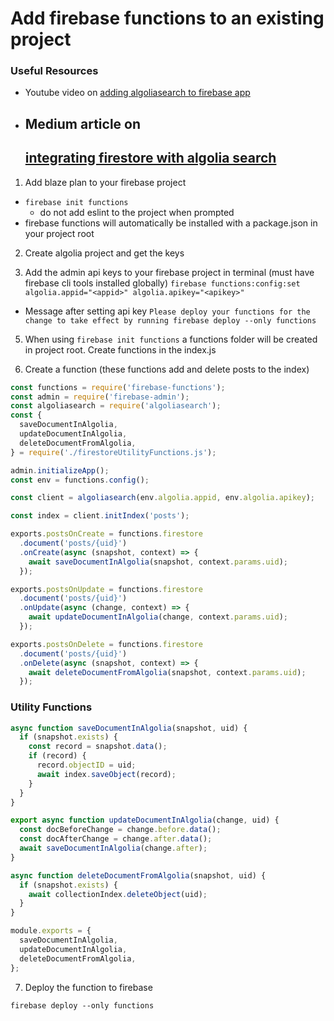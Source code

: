 # Add firebase functions to an existing project

### Useful Resources

- Youtube video on
  [adding algoliasearch to firebase app](https://www.youtube.com/watch?v=3Z0V3cvgns8)
- ## Medium article on
  ## [integrating firestore with algolia search](https://medium.com/@soares.rfarias/how-to-set-up-firestore-and-algolia-319fcf2c0d37)

1. Add blaze plan to your firebase project

- `firebase init functions`
  - do not add eslint to the project when prompted
- firebase functions will automatically be installed with a package.json in your
  project root

2. Create algolia project and get the keys

3. Add the admin api keys to your firebase project in terminal (must have
   firebase cli tools installed globally)
   `firebase functions:config:set algolia.appid="<appid>" algolia.apikey="<apikey>"`

- Message after setting api key
  `Please deploy your functions for the change to take effect by running firebase deploy --only functions`

5. When using `firebase init functions` a functions folder will be created in
   project root. Create functions in the index.js

6. Create a function (these functions add and delete posts to the index)

```javascript
const functions = require('firebase-functions');
const admin = require('firebase-admin');
const algoliasearch = require('algoliasearch');
const {
  saveDocumentInAlgolia,
  updateDocumentInAlgolia,
  deleteDocumentFromAlgolia,
} = require('./firestoreUtilityFunctions.js');

admin.initializeApp();
const env = functions.config();

const client = algoliasearch(env.algolia.appid, env.algolia.apikey);

const index = client.initIndex('posts');

exports.postsOnCreate = functions.firestore
  .document('posts/{uid}')
  .onCreate(async (snapshot, context) => {
    await saveDocumentInAlgolia(snapshot, context.params.uid);
  });

exports.postsOnUpdate = functions.firestore
  .document('posts/{uid}')
  .onUpdate(async (change, context) => {
    await updateDocumentInAlgolia(change, context.params.uid);
  });

exports.postsOnDelete = functions.firestore
  .document('posts/{uid}')
  .onDelete(async (snapshot, context) => {
    await deleteDocumentFromAlgolia(snapshot, context.params.uid);
  });
```

### Utility Functions

```javascript
async function saveDocumentInAlgolia(snapshot, uid) {
  if (snapshot.exists) {
    const record = snapshot.data();
    if (record) {
      record.objectID = uid;
      await index.saveObject(record);
    }
  }
}

export async function updateDocumentInAlgolia(change, uid) {
  const docBeforeChange = change.before.data();
  const docAfterChange = change.after.data();
  await saveDocumentInAlgolia(change.after);
}

async function deleteDocumentFromAlgolia(snapshot, uid) {
  if (snapshot.exists) {
    await collectionIndex.deleteObject(uid);
  }
}

module.exports = {
  saveDocumentInAlgolia,
  updateDocumentInAlgolia,
  deleteDocumentFromAlgolia,
};
```

7. Deploy the function to firebase

`firebase deploy --only functions`
